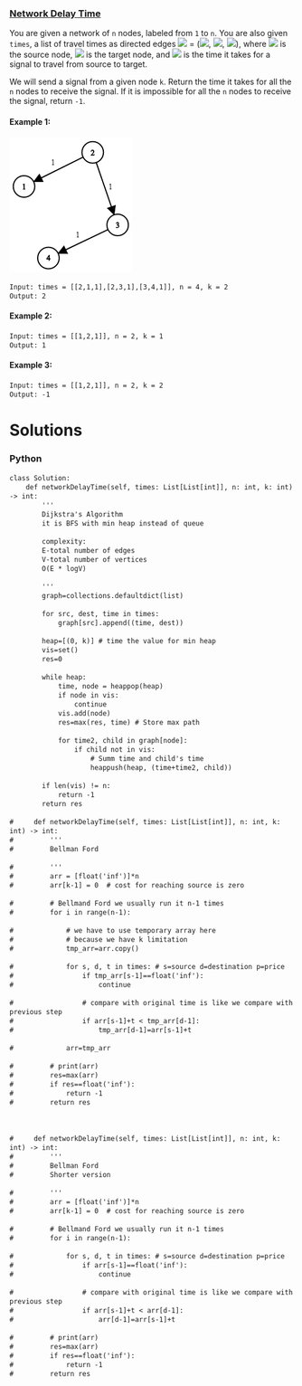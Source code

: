 ### [Network Delay Time](https://leetcode.com/problems/network-delay-time/) <br>

You are given a network of `n` nodes, labeled from `1` to `n`. You are also given `times`, a list of travel times as directed edges <img src="https://render.githubusercontent.com/render/math?math=times[i]"> = (<img src="https://render.githubusercontent.com/render/math?math=u_i">, <img src="https://render.githubusercontent.com/render/math?math=v_i">, <img src="https://render.githubusercontent.com/render/math?math=w_i">), where <img src="https://render.githubusercontent.com/render/math?math=u_i"> is the source node, <img src="https://render.githubusercontent.com/render/math?math=v_i"> is the target node, and <img src="https://render.githubusercontent.com/render/math?math=w_i"> is the time it takes for a signal to travel from source to target.

We will send a signal from a given node `k`. Return the time it takes for all the `n` nodes to receive the signal. If it is impossible for all the `n` nodes to receive the signal, return `-1`.



#### Example 1:
<img src="../../../../../images/743_example_1.png">

```
Input: times = [[2,1,1],[2,3,1],[3,4,1]], n = 4, k = 2
Output: 2

```

#### Example 2:

```
Input: times = [[1,2,1]], n = 2, k = 1
Output: 1

```

#### Example 3:

```
Input: times = [[1,2,1]], n = 2, k = 2
Output: -1

```

# Solutions

### Python
```
class Solution:
    def networkDelayTime(self, times: List[List[int]], n: int, k: int) -> int:
        '''
        Dijkstra's Algorithm
        it is BFS with min heap instead of queue
        
        complexity:
        E-total number of edges
        V-total number of vertices
        O(E * logV)
        
        '''
        graph=collections.defaultdict(list)
        
        for src, dest, time in times:
            graph[src].append((time, dest))        
        
        heap=[(0, k)] # time the value for min heap
        vis=set()
        res=0
        
        while heap:
            time, node = heappop(heap)
            if node in vis:
                continue
            vis.add(node)
            res=max(res, time) # Store max path
            
            for time2, child in graph[node]:
                if child not in vis:
                    # Summ time and child's time
                    heappush(heap, (time+time2, child))
        
        if len(vis) != n:
            return -1
        return res
        
#     def networkDelayTime(self, times: List[List[int]], n: int, k: int) -> int:
#         '''
#         Bellman Ford
        
#         '''
#         arr = [float('inf')]*n
#         arr[k-1] = 0  # cost for reaching source is zero
        
#         # Bellmand Ford we usually run it n-1 times
#         for i in range(n-1):
            
#             # we have to use temporary array here
#             # because we have k limitation
#             tmp_arr=arr.copy()
            
#             for s, d, t in times: # s=source d=destination p=price
#                 if tmp_arr[s-1]==float('inf'):
#                     continue
                    
#                 # compare with original time is like we compare with previous step 
#                 if arr[s-1]+t < tmp_arr[d-1]:
#                     tmp_arr[d-1]=arr[s-1]+t
                
#             arr=tmp_arr
            
#         # print(arr)
#         res=max(arr)
#         if res==float('inf'):
#             return -1
#         return res
    
    
    
#     def networkDelayTime(self, times: List[List[int]], n: int, k: int) -> int:
#         '''
#         Bellman Ford
#         Shorter version
        
#         '''
#         arr = [float('inf')]*n
#         arr[k-1] = 0  # cost for reaching source is zero
        
#         # Bellmand Ford we usually run it n-1 times
#         for i in range(n-1):
                        
#             for s, d, t in times: # s=source d=destination p=price
#                 if arr[s-1]==float('inf'):
#                     continue
                    
#                 # compare with original time is like we compare with previous step 
#                 if arr[s-1]+t < arr[d-1]:
#                     arr[d-1]=arr[s-1]+t
                            
#         # print(arr)
#         res=max(arr)
#         if res==float('inf'):
#             return -1
#         return res

```
